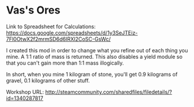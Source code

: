 # Vas's Ores

Link to Spreadsheet for Calculations:
https://docs.google.com/spreadsheets/d/1y3SeJTEiz-7Fl0OtwX2f2mrmSD6d6IRXl2CoSC-GsWc/

I created this mod in order to change what you refine out of each thing you mine.
A 1:1 ratio of mass is returned. This also disables a yield module so that you can't 
gain more than 1:1 mass illogically.

In short, when you mine 1 kilogram of stone, you'll get 0.9 kilograms of gravel, 
0.1 kilograms of other stuff.

Workshop URL: http://steamcommunity.com/sharedfiles/filedetails/?id=1340287817
